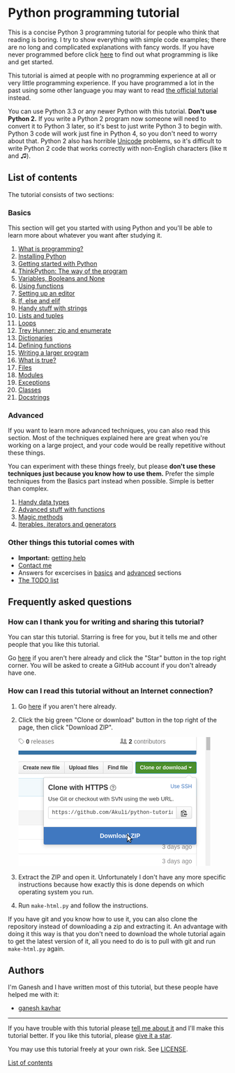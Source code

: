 # Python programming tutorial

This is a concise Python 3 programming tutorial for people who think
that reading is boring. I try to show everything with simple code
examples; there are no long and complicated explanations with fancy
words. If you have never programmed before click
[here](basics/what-is-programming.md) to find out what programming is
like and get started.

This tutorial is aimed at people with no programming experience at all
or very little programming experience. If you have programmed a lot in
the past using some other language you may want to read [the official
tutorial](https://docs.python.org/3/tutorial/) instead.

You can use Python 3.3 or any newer Python with this tutorial. **Don't
use Python 2.** If you write a Python 2 program now someone will need to
convert it to Python 3 later, so it's best to just write Python 3 to
begin with. Python 3 code will work just fine in Python 4, so you don't
need to worry about that. Python 2 also has horrible
[Unicode](http://www.unicode.org/standard/WhatIsUnicode.html) problems,
so it's difficult to write Python 2 code that works correctly with
non-English characters (like π and ♫).

## List of contents

The tutorial consists of two sections:

### Basics

This section will get you started with using Python and you'll be able
to learn more about whatever you want after studying it.

1. [What is programming?](basics/what-is-programming.md)
2. [Installing Python](basics/installing-python.md)
3. [Getting started with Python](basics/getting-started.md)
4. [ThinkPython: The way of the program](basics/the-way-of-the-program.md)
5. [Variables, Booleans and None](basics/variables.md)
6. [Using functions](basics/using-functions.md)
7. [Setting up an editor](basics/editor-setup.md)
8. [If, else and elif](basics/if.md)
9. [Handy stuff with strings](basics/handy-stuff-strings.md)
10. [Lists and tuples](basics/lists-and-tuples.md)
11. [Loops](basics/loops.md)
12. [Trey Hunner: zip and enumerate](basics/trey-hunner-zip-and-enumerate.md)
13. [Dictionaries](basics/dicts.md)
14. [Defining functions](basics/defining-functions.md)
15. [Writing a larger program](basics/larger-program.md)
16. [What is true?](basics/what-is-true.md)
17. [Files](basics/files.md)
18. [Modules](basics/modules.md)
19. [Exceptions](basics/exceptions.md)
20. [Classes](basics/classes.md)
21. [Docstrings](basics/docstrings.md)

### Advanced

If you want to learn more advanced techniques, you can also read this
section. Most of the techniques explained here are great when you're
working on a large project, and your code would be really repetitive
without these things.

You can experiment with these things freely, but please **don't use these
techniques just because you know how to use them.** Prefer the simple
techniques from the Basics part instead when possible. Simple is better
than complex.

1. [Handy data types](advanced/datatypes.md)
2. [Advanced stuff with functions](advanced/functions.md)
3. [Magic methods](advanced/magicmethods.md)
4. [Iterables, iterators and generators](advanced/iters.md)

### Other things this tutorial comes with

- **Important:** [getting help](getting-help.md)
- [Contact me](contact-me.md)
- Answers for excercises in [basics](basics/answers.md) and
    [advanced](advanced/answers.md) sections
- [The TODO list](TODO.md)

## Frequently asked questions

### How can I thank you for writing and sharing this tutorial?

You can star this tutorial. Starring is free for you, but it tells me
and other people that you like this tutorial.

Go [here](https://github.com/ganeshkavhar/python-tutorial) if you aren't here
already and click the "Star" button in the top right corner. You will be
asked to create a GitHub account if you don't already have one.

### How can I read this tutorial without an Internet connection?

1. Go [here](https://github.com/ganeshkavhar/python-tutorial) if you aren't
    here already.
2. Click the big green "Clone or download" button in the top right of
    the page, then click "Download ZIP".

    ![Download ZIP](images/download-me.png)

3. Extract the ZIP and open it. Unfortunately I don't have any more
    specific instructions because how exactly this is done depends on
    which operating system you run.
4. Run `make-html.py` and follow the instructions.

If you have git and you know how to use it, you can also clone the
repository instead of downloading a zip and extracting it. An advantage
with doing it this way is that you don't need to download the whole
tutorial again to get the latest version of it, all you need to do is to
pull with git and run `make-html.py` again.

## Authors

I'm Ganesh and I have written most of this tutorial, but these people
have helped me with it:
- [ganesh kavhar](https://github.com/ganeshkavhar/)

***

If you have trouble with this tutorial please [tell me about
it](./contact-me.md) and I'll make this tutorial better. If you
like this tutorial, please [give it a
star](./README.md#how-can-i-thank-you-for-writing-and-sharing-this-tutorial).

You may use this tutorial freely at your own risk. See
[LICENSE](./LICENSE).

[List of contents](./README.md#list-of-contents)
